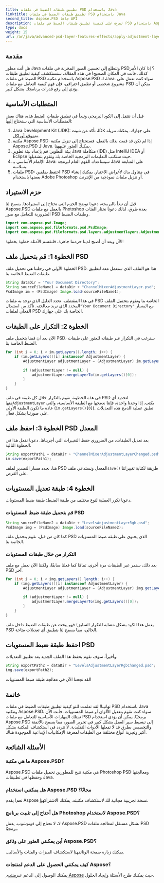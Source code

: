 ```yaml
---
title: تطبيق طبقات الضبط في ملفات PSD باستخدام Java
linktitle: تطبيق طبقات الضبط في ملفات PSD باستخدام Java
second_title: Aspose.PSD جافا API
description: تعرف على كيفية تطبيق طبقات الضبط في ملفات PSD باستخدام Aspose.PSD لـ Java في هذا الدليل الكامل خطوة بخطوة للمطورين.
type: docs
weight: 15
url: /ar/java/advanced-psd-layer-features-effects/apply-adjustment-layers-psd-files/
---
```

## مقدمة
هل أنت مطور Java وتتطلع إلى تحسين الصور المخزنة في ملفات PSD؟ إذا كان الأمر كذلك، فأنت في المكان الصحيح! في هذه المقالة، سنستكشف كيفية تطبيق طبقات الضبط في ملفات PSD باستخدام مكتبة Aspose.PSD لـ Java. سواء كنت تعمل على مشروع شخصي أو تطبيق احترافي، فإن فهم كيفية التعامل مع ملفات PSD يمكن أن يؤدي إلى رفع قدرات برنامجك بشكل كبير. 

## المتطلبات الأساسية
قبل أن ننتقل إلى الكود البرمجي ونبدأ في تطبيق طبقات الضبط هذه، هناك بعض المتطلبات الأساسية التي ستحتاج إليها:
1. Java Development Kit (JDK): تأكد من تثبيت JDK على جهازك. يمكنك تنزيله من[موقع أوراكل](https://www.oracle.com/java/technologies/javase-jdk11-downloads.html).
2.  مكتبة Aspose.PSD: إذا لم تكن قد قمت بذلك بالفعل، فستحتاج إلى تنزيل مكتبة Aspose.PSD لـ Java. يمكنك العثور عليه[هنا](https://releases.aspose.com/psd/java/).
3. بيئة التطوير: قم بإعداد بيئة تطوير Java متكاملة (IDE) مثل IntelliJ IDEA أو Eclipse حيث ستكتب التعليمات البرمجية الخاصة بك وتقوم بتشغيلها.
4. الإلمام الأساسي بـ Java: سيساعدك الفهم العام لبرمجة Java على المتابعة بسلاسة.
5. ملفات PSD: احتفظ بملفين PSD في متناول يدك لأغراض الاختبار. يمكنك إنشاء بعضها باستخدام Adobe Photoshop أو تنزيل ملفات نموذجية من الإنترنت.
## حزم الاستيراد
قبل أن نبدأ بالبرمجة، دعونا نوضح الحزم التي نحتاج إلى استيرادها. يسمح لنا Aspose.PSD بالعمل مع ملفات Photoshop بعدة طرق، لذلك دعونا نختار الفئات الضرورية للتعامل مع صور PSD وطبقات الضبط.
```java
import com.aspose.psd.Image;
import com.aspose.psd.fileformats.psd.PsdImage;
import com.aspose.psd.fileformats.psd.layers.adjustmentlayers.AdjustmentLayer;
```
الآن وبعد أن أصبح لدينا حزمتنا جاهزة، فلنقسم الأمثلة خطوة بخطوة!
## الخطوة 1: قم بتحميل ملف PSD
الخطوة الأولى في رحلتنا هي تحميل ملف PSD. هذا هو الملف الذي سنعمل معه لتطبيق طبقات الضبط الخاصة بنا.
```java
String dataDir = "Your Document Directory";
String sourceFileName1 = dataDir + "ChannelMixerAdjustmentLayer.psd";
PsdImage im = (PsdImage) Image.load(sourceFileName1);
```
 في هذا المقتطف، نحدد الدليل الذي توجد به ملفات PSD الخاصة بنا ونقوم بتحميل الملف المحدد الذي نريد معالجته. تأكد من استبدال`"Your Document Directory"` مع المسار الفعلي لملفات PSD الخاصة بك على جهازك.
## الخطوة 2: التكرار على الطبقات
الآن بعد أن قمنا بتحميل ملف PSD، سنرغب في التكرار عبر طبقاته للعثور على طبقات الضبط الخاصة بنا.
```java
for (int i = 0; i < im.getLayers().length; i++) {
    if (im.getLayers()[i] instanceof AdjustmentLayer) {
        AdjustmentLayer adjustmentLayer = (AdjustmentLayer) im.getLayers()[i];
        
        if (adjustmentLayer != null) {
            adjustmentLayer.mergeLayerTo(im.getLayers()[0]);
        }
    }
}
```
 في هذه الخطوة، نقوم بالتكرار خلال كل طبقة في ملف PSD لتحديد أي منها`AdjustmentLayer` يكتب. إذا وجدنا واحدة، فإننا ندمجها مع الطبقة الأساسية، والتي عادة ما تكون الطبقة الأولى (`im.getLayers()[0]`). تطبق عملية الدمج هذه التعديلات على صورتنا بشكل فعال. 
## الخطوة 3: احفظ ملف PSD المعدل
بعد تعديل الطبقات، من الضروري حفظ التغييرات التي أجريناها. دعونا نفعل هذا في الخطوة التالية.
```java
String exportPath1 = dataDir + "ChannelMixerAdjustmentLayerChanged.psd";
im.save(exportPath1);
```
 هنا، نحدد مسار التصدير لملف PSD المعدل ونستدعي ملف`save()` طريقة لكتابة تغييراتنا على القرص.
## الخطوة 4: طبقة تعديل المستويات
دعونا نكرر العملية لنوع مختلف من طبقة الضبط: طبقة ضبط المستويات. 
### قم بتحميل طبقة ضبط المستويات PSD
```java
String sourceFileName2 = dataDir + "LevelsAdjustmentLayerRgb.psd";
PsdImage img = (PsdImage) Image.load(sourceFileName2);
```
كما كان من قبل، نقوم بتحميل ملف PSD الذي يحتوي على طبقة ضبط المستويات الخاصة بنا. 
### التكرار من خلال طبقات المستويات
بعد ذلك، سنمر عبر الطبقات مرة أخرى، تمامًا كما فعلنا سابقًا، ولكننا الآن نعمل مع ملف PSD آخر.
```java
for (int i = 0; i < img.getLayers().length; i++) {
    if (img.getLayers()[i] instanceof AdjustmentLayer) {
        AdjustmentLayer adjustmentLayer = (AdjustmentLayer) img.getLayers()[i];
        
        if (adjustmentLayer != null) {
            adjustmentLayer.mergeLayerTo(img.getLayers()[0]);
        }
    }
}
```
يعمل هذا الكود بشكل مشابه للتكرار السابق؛ فهو يبحث عن طبقات الضبط داخل ملف PSD الحالي، مما يسمح لنا بتطبيق أي تعديلات متاحة.
## احفظ طبقة ضبط المستويات PSD
وأخيراً، سوف نقوم بحفظ هذا الملف الجديد بعد تطبيق التعديلات.
```java
String exportPath2 = dataDir + "LevelsAdjustmentLayerRgbChanged.psd";
img.save(exportPath2);
```
لقد نجحنا الآن في معالجة طبقة ضبط المستويات!
## خاتمة
تهانينا! لقد تعلمت للتو كيفية تطبيق طبقات الضبط في ملفات PSD باستخدام Java ومكتبة Aspose.PSD. سواء كنت تقوم بتعديل الألوان أو ضبط المستويات، فأنت الآن تمتلك المهارات الأساسية للتعامل مع ملفات PSD برمجيًا.
يمكن أن يؤدي استخدام Aspose.PSD إلى تبسيط سير العمل بشكل كبير في تحرير الصور، مما يسمح بالأتمتة والتخصيص بطرق قد لا تفعلها الأدوات التقليدية. لا تتردد في استكشاف المكتبة بشكل أكبر وتجربة أنواع مختلفة من الطبقات لمعرفة الإمكانيات الإبداعية الموجودة هناك.
## الأسئلة الشائعة
### ما هي مكتبة Aspose.PSD؟
Aspose.PSD هي مكتبة تتيح للمطورين تحميل ملفات Photoshop PSD ومعالجتها وحفظها في تطبيقات Java.
### هل يمكنني استخدام Aspose.PSD مجانًا؟
 نعم! يقدم Aspose نسخة تجريبية مجانية لك لاستكشاف مكتبته. يمكنك الاشتراك[هنا](https://releases.aspose.com/).
### هل أحتاج إلى تثبيت برنامج Photoshop لاستخدام Aspose.PSD؟
لا، لا تحتاج إلى فوتوشوب. يعمل Aspose.PSD بشكل مستقل لمعالجة ملفات PSD برمجيًا.
### أين يمكنني العثور على وثائق Aspose.PSD؟
يمكنك زيارة صفحة الوثائق[هنا](https://reference.aspose.com/psd/java/) لاستكشاف الميزات والفئات والأساليب.
### كيف يمكنني الحصول على الدعم لمنتجات Aspose؟
 يمكنك الوصول إلى الدعم عبر[منتدى Aspose](https://forum.aspose.com/c/psd/34) حيث يمكنك طرح الأسئلة وإيجاد الحلول.